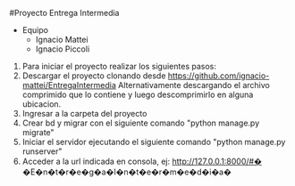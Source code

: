 #Proyecto Entrega Intermedia
  
* Equipo  
  - Ignacio Mattei
  - Ignacio Piccoli

1) Para iniciar el proyecto realizar los siguientes pasos:
2) Descargar el proyecto clonando desde https://github.com/ignacio-mattei/EntregaIntermedia
Alternativamente descargando el archivo comprimido que lo contiene y luego descomprimirlo en alguna ubicacion.
3) Ingresar a la carpeta del proyecto
4) Crear bd y migrar con el siguiente comando "python manage.py migrate"
5) Iniciar el servidor ejecutando el siguiente comando "python manage.py runserver"
6) Acceder a la url indicada en consola, ej: http://127.0.0.1:8000/#� �E�n�t�r�e�g�a�I�n�t�e�r�m�e�d�i�a�
